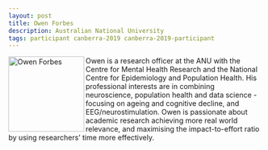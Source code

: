 ```yaml
---
layout: post
title: Owen Forbes
description: Australian National University
tags: participant canberra-2019 canberra-2019-participant
---
```

<img align="left" width="150" height="150" src="/assets/people/Forbes-Owen.jpg" alt="Owen Forbes"/>Owen is a research officer at the ANU with the Centre for Mental Health Research and the National Centre for Epidemiology and Population Health. His professional interests are in combining neuroscience, population health and data science - focusing on ageing and cognitive decline, and EEG/neurostimulation. Owen is passionate about academic research achieving more real world relevance, and maximising the impact-to-effort ratio by using researchers’ time more effectively.  